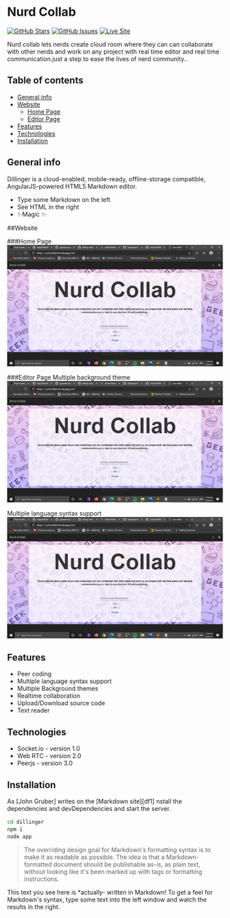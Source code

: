 # Nurd Collab
 [![GitHub Stars](https://img.shields.io/github/stars/AJOO7/nurdcollab.svg)](https://github.com/AJOO7/nurdcollab/stargazers) [![GitHub Issues](https://img.shields.io/github/issues/AJOO7/nurdcollab.svg)](https://github.com/AJOO7/nurdcollab/issues)  [![Live Site](https://img.shields.io/badge/demo-online-green.svg)](https://nurdcollab.herokuapp.com) 

Nurd collab lets nerds create cloud room where they can can collaborate with other nerds and work on any project with real time editor and real time communication.just a step to ease the lives of nerd community..
 
 ## Table of contents
* [General info](#general-info)
* [Website](#website)
  * [Home Page](#home-page)
  * [Editor Page](#editor-page)
* [Features](#features)
* [Technologies](#technologies)
* [Installation](#installation)

## General info

Dillinger is a cloud-enabled, mobile-ready, offline-storage compatible,
AngularJS-powered HTML5 Markdown editor.

- Type some Markdown on the left
- See HTML in the right
- ✨Magic ✨

##Website

###Home Page
![Website Preview](./assets/images/home_page.png)

###Editor Page
Multiple background theme
![Website Preview](./assets/images/home_page.png)

Multiple language syntax support
![Website Preview](./assets/images/home_page.png)

## Features

- Peer coding 
- Multiple language syntax support
- Multiple Background themes
- Realtime collaboration
- Upload/Download source code
- Text reader

## Technologies
* Socket.io - version 1.0
* Web RTC - version 2.0
* Peerjs - version 3.0

## Installation

As [John Gruber] writes on the [Markdown site][df1]
nstall the dependencies and devDependencies and start the server.

```sh
cd dillinger
npm i
node app
```

> The overriding design goal for Markdown's
> formatting syntax is to make it as readable
> as possible. The idea is that a
> Markdown-formatted document should be
> publishable as-is, as plain text, without
> looking like it's been marked up with tags
> or formatting instructions.

This text you see here is *actually- written in Markdown! To get a feel
for Markdown's syntax, type some text into the left window and
watch the results in the right.






